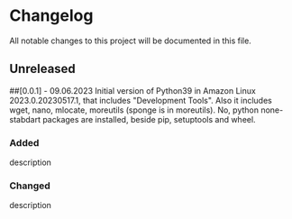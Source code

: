 # Changelog
All notable changes to this project will be documented in this file.


## Unreleased


##[0.0.1] - 09.06.2023
Initial version of Python39 in Amazon Linux 2023.0.20230517.1, that includes "Development Tools".
Also it includes wget, nano, mlocate, moreutils (sponge is in moreutils).
No, python none-stabdart packages are installed, beside pip, setuptools and wheel.

### Added
description

### Changed
description



